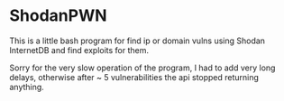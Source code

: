 # ShodanPWN
This is a little bash program for find ip or domain vulns using Shodan InternetDB and find exploits for them.

Sorry for the very slow operation of the program, I had to add very long delays, otherwise after ~ 5 vulnerabilities the api stopped returning anything.
